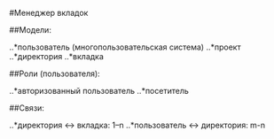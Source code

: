 #Менеджер вкладок

##Модели:

..*пользователь (многопользовательская система)
..*проект
..*директория
..*вкладка


##Роли (пользователя):

..*авторизованный пользователь
..*посетитель

##Связи:

..*директория ↔ вкладка: 1–n
..*пользователь ↔ директория: m-n
